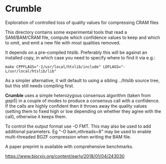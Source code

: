 # Crumble
Exploration of controlled loss of quality values for compressing CRAM files

This directory contains some experimental tools that read a SAM/BAM/CRAM file,
compute which confidence values to keep and which to omit, and emit a new file
with most qualities removed.

It depends on a pre-compiled htslib.  Preferably this will be against
an installed copy, in which case you need to specify where to find it
via e.g.:

    make CPPFLAGS="-I/usr/local/htslib/include" LDFLAGS="-L/usr/local/htslib/lib"

As a simpler alternative, it will default to using a sibling ../htslib
source tree, but this still needs compiling first.

**Crumble** uses a simple heterozygous consensus algorithm (taken from
_gap5_) in a couple of modes to produce a consensus call with a
confidence.  If the calls are highly confident then it throws away the
quality values (setting them to fixed high or low depending on whether
they agree with the call), otherwise it keeps them.

To control the output format use -O FMT.  This may also be used to add
additional parameters.  Eg "-O bam,nthreads=8" may be used to enable
multi-threaded BGZF compression when writing the BAM file.

A paper preprint is available with comprehensive benchmarks.

https://www.biorxiv.org/content/early/2018/01/04/243030

